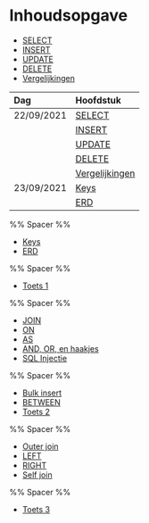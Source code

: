 # Inhoudsopgave

- [SELECT](week38/SQL-2021-09-22-H.md#SELECT)
- [INSERT](week38/SQL-2021-09-22-H.md#INSERT)
- [UPDATE](week38/SQL-2021-09-22-H.md#UPDATE)
- [DELETE](week38/SQL-2021-09-22-H.md#DELETE)
- [Vergelijkingen](week38/SQL-2021-09-22-H.md#Vergelijkingen)

| Dag        | Hoofdstuk                                                   |
|:---------- |:----------------------------------------------------------- |
| 22/09/2021 | [SELECT](week38/SQL-2021-09-22-H.md#SELECT)                 |
|            | [INSERT](week38/SQL-2021-09-22-H.md#INSERT)                 |
|            | [UPDATE](week38/SQL-2021-09-22-H.md#UPDATE)                 |
|            | [DELETE](week38/SQL-2021-09-22-H.md#DELETE)                 |
|            | [Vergelijkingen](week38/SQL-2021-09-22-H.md#Vergelijkingen) |
| 23/09/2021 | [Keys](week38/SQL-2021-09-23-W.md#Keys)                     |
|            | [ERD](week38/SQL-2021-09-23-W.md#ERD)                       |

%% Spacer %%

- [Keys](week38/SQL-2021-09-23-W.md#Keys)
- [ERD](week38/SQL-2021-09-23-W.md#ERD)

%% Spacer %%

- [Toets 1](week39/SQL-2021-09-29-T.md#Toets%201)

%% Spacer %%

- [JOIN](week39/SQL-2021-09-30-H.md#JOIN)
- [ON](week39/SQL-2021-09-30-H.md#ON)
- [AS](week39/SQL-2021-09-30-H.md#AS)
- [AND, OR, en haakjes](week39/SQL-2021-09-30-H.md#AND%20OR%20en%20haakjes)
- [SQL Injectie](week39/SQL-2021-09-30-H.md#SQL%20Injectie)

%% Spacer %%

- [Bulk insert](week40/SQL-2021-10-06-T.md#Bulk%20insert)
- [BETWEEN](week40/SQL-2021-10-06-T.md#BETWEEN)
- [Toets 2](week40/SQL-2021-10-06-T.md#Toets%202)

%% Spacer %%

- [Outer join](week40/SQL-2021-10-07-H.md#Outer%20join)
- [LEFT](week40/SQL-2021-10-07-H.md#LEFT)
- [RIGHT](week40/SQL-2021-10-07-H.md#RIGHT)
- [Self join](week40/SQL-2021-10-07-H.md#Self%20join)

%% Spacer %%

- [Toets 3](week41/SQL-2021-10-12-T.md#Toets%203)